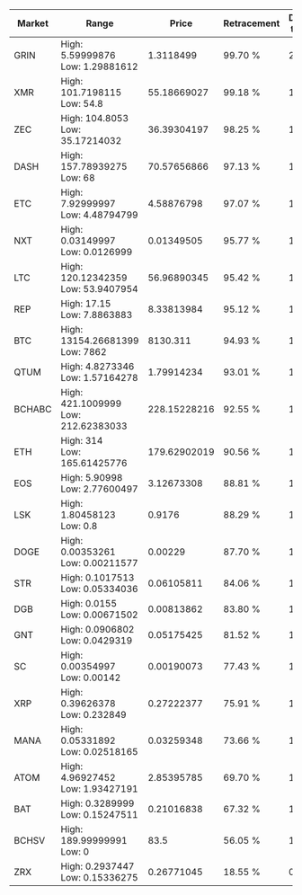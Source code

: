 | Market | Range | Price| Retracement | Doubles to 50% |
| --- | --- | --- | --- | --- |
| GRIN | High: 5.59999876<br />Low: 1.29881612 | 1.3118499 | 99.70 % | 2.63 |
| XMR | High: 101.7198115<br />Low: 54.8 | 55.18669027 | 99.18 % | 1.42 |
| ZEC | High: 104.8053<br />Low: 35.17214032 | 36.39304197 | 98.25 % | 1.92 |
| DASH | High: 157.78939275<br />Low: 68 | 70.57656866 | 97.13 % | 1.60 |
| ETC | High: 7.92999997<br />Low: 4.48794799 | 4.58876798 | 97.07 % | 1.35 |
| NXT | High: 0.03149997<br />Low: 0.0126999 | 0.01349505 | 95.77 % | 1.64 |
| LTC | High: 120.12342359<br />Low: 53.9407954 | 56.96890345 | 95.42 % | 1.53 |
| REP | High: 17.15<br />Low: 7.8863883 | 8.33813984 | 95.12 % | 1.50 |
| BTC | High: 13154.26681399<br />Low: 7862 | 8130.311 | 94.93 % | 1.29 |
| QTUM | High: 4.8273346<br />Low: 1.57164278 | 1.79914234 | 93.01 % | 1.78 |
| BCHABC | High: 421.1009999<br />Low: 212.62383033 | 228.15228216 | 92.55 % | 1.39 |
| ETH | High: 314<br />Low: 165.61425776 | 179.62902019 | 90.56 % | 1.34 |
| EOS | High: 5.90998<br />Low: 2.77600497 | 3.12673308 | 88.81 % | 1.39 |
| LSK | High: 1.80458123<br />Low: 0.8 | 0.9176 | 88.29 % | 1.42 |
| DOGE | High: 0.00353261<br />Low: 0.00211577 | 0.00229 | 87.70 % | 1.23 |
| STR | High: 0.1017513<br />Low: 0.05334036 | 0.06105811 | 84.06 % | 1.27 |
| DGB | High: 0.0155<br />Low: 0.00671502 | 0.00813862 | 83.80 % | 1.36 |
| GNT | High: 0.0906802<br />Low: 0.0429319 | 0.05175425 | 81.52 % | 1.29 |
| SC | High: 0.00354997<br />Low: 0.00142 | 0.00190073 | 77.43 % | 1.31 |
| XRP | High: 0.39626378<br />Low: 0.232849 | 0.27222377 | 75.91 % | 1.16 |
| MANA | High: 0.05331892<br />Low: 0.02518165 | 0.03259348 | 73.66 % | 1.20 |
| ATOM | High: 4.96927452<br />Low: 1.93427191 | 2.85395785 | 69.70 % | 1.21 |
| BAT | High: 0.3289999<br />Low: 0.15247511 | 0.21016838 | 67.32 % | 1.15 |
| BCHSV | High: 189.99999991<br />Low: 0 | 83.5 | 56.05 % | 1.14 |
| ZRX | High: 0.2937447<br />Low: 0.15336275 | 0.26771045 | 18.55 % | 0.00 |
